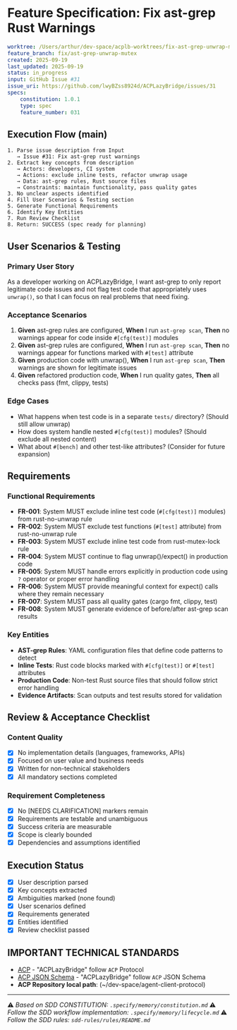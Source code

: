 # Feature Specification: Fix ast-grep Rust Warnings

```yaml
worktree: /Users/arthur/dev-space/acplb-worktrees/fix-ast-grep-unwrap-mutex
feature_branch: fix/ast-grep-unwrap-mutex
created: 2025-09-19
last_updated: 2025-09-19
status: in_progress
input: GitHub Issue #31
issue_uri: https://github.com/lwyBZss8924d/ACPLazyBridge/issues/31
specs:
    constitution: 1.0.1
    type: spec
    feature_number: 031
```

## Execution Flow (main)

```text
1. Parse issue description from Input
   → Issue #31: Fix ast-grep rust warnings
2. Extract key concepts from description
   → Actors: developers, CI system
   → Actions: exclude inline tests, refactor unwrap usage
   → Data: ast-grep rules, Rust source files
   → Constraints: maintain functionality, pass quality gates
3. No unclear aspects identified
4. Fill User Scenarios & Testing section
5. Generate Functional Requirements
6. Identify Key Entities
7. Run Review Checklist
8. Return: SUCCESS (spec ready for planning)
```

## User Scenarios & Testing

### Primary User Story

As a developer working on ACPLazyBridge, I want ast-grep to only report legitimate code issues and not flag test code that appropriately uses `unwrap()`, so that I can focus on real problems that need fixing.

### Acceptance Scenarios

1. **Given** ast-grep rules are configured, **When** I run `ast-grep scan`, **Then** no warnings appear for code inside `#[cfg(test)]` modules
2. **Given** ast-grep rules are configured, **When** I run `ast-grep scan`, **Then** no warnings appear for functions marked with `#[test]` attribute
3. **Given** production code with unwrap(), **When** I run `ast-grep scan`, **Then** warnings are shown for legitimate issues
4. **Given** refactored production code, **When** I run quality gates, **Then** all checks pass (fmt, clippy, tests)

### Edge Cases

- What happens when test code is in a separate `tests/` directory? (Should still allow unwrap)
- How does system handle nested `#[cfg(test)]` modules? (Should exclude all nested content)
- What about `#[bench]` and other test-like attributes? (Consider for future expansion)

## Requirements

### Functional Requirements

- **FR-001**: System MUST exclude inline test code (`#[cfg(test)]` modules) from rust-no-unwrap rule
- **FR-002**: System MUST exclude test functions (`#[test]` attribute) from rust-no-unwrap rule
- **FR-003**: System MUST exclude inline test code from rust-mutex-lock rule
- **FR-004**: System MUST continue to flag unwrap()/expect() in production code
- **FR-005**: System MUST handle errors explicitly in production code using `?` operator or proper error handling
- **FR-006**: System MUST provide meaningful context for expect() calls where they remain necessary
- **FR-007**: System MUST pass all quality gates (cargo fmt, clippy, test)
- **FR-008**: System MUST generate evidence of before/after ast-grep scan results

### Key Entities

- **AST-grep Rules**: YAML configuration files that define code patterns to detect
- **Inline Tests**: Rust code blocks marked with `#[cfg(test)]` or `#[test]` attributes
- **Production Code**: Non-test Rust source files that should follow strict error handling
- **Evidence Artifacts**: Scan outputs and test results stored for validation

## Review & Acceptance Checklist

### Content Quality

- [x] No implementation details (languages, frameworks, APIs)
- [x] Focused on user value and business needs
- [x] Written for non-technical stakeholders
- [x] All mandatory sections completed

### Requirement Completeness

- [x] No [NEEDS CLARIFICATION] markers remain
- [x] Requirements are testable and unambiguous
- [x] Success criteria are measurable
- [x] Scope is clearly bounded
- [x] Dependencies and assumptions identified

## Execution Status

- [x] User description parsed
- [x] Key concepts extracted
- [x] Ambiguities marked (none found)
- [x] User scenarios defined
- [x] Requirements generated
- [x] Entities identified
- [x] Review checklist passed

## IMPORTANT TECHNICAL STANDARDS

- [ACP](https://github.com/zed-industries/agent-client-protocol) - "ACPLazyBridge" follow `ACP` Protocol
- [ACP JSON Schema](https://github.com/zed-industries/agent-client-protocol/blob/main/schema/schema.json) - "ACPLazyBridge" follow `ACP` JSON Schema
- **ACP Repository local path**: (~/dev-space/agent-client-protocol)

---

⚠️ _Based on SDD CONSTITUTION: `.specify/memory/constitution.md`_
⚠️ _Follow the SDD workflow implementation: `.specify/memory/lifecycle.md`_
⚠️ _Follow the SDD rules: `sdd-rules/rules/README.md`_
